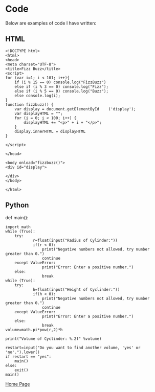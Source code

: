 # Code
Below are examples of code I have written: 

## HTML
    <!DOCTYPE html>
    <html>
    <head>
    <meta charset="UTF-8">
    <title>Fizz Buzz</title>
    <script>
    for (var i=1; i < 101; i++){
        if (i % 15 == 0) console.log("FizzBuzz")
        else if (i % 3 == 0) console.log("Fizz");
        else if (i % 5 == 0) console.log("Buzz");
        else console.log(i);
    }
    function fizzbuzz() {
	    var display = document.getElementById    ('display');
	    var displayHTML = "";
	    for (i = 0; i < 100; i++) {
		    displayHTML += "<p>" + i + "</p>";
	    }
	    display.innerHTML = displayHTML
    }

    </script>

    </head>

    <body onload="fizzbuzz()">
    <div id="display">

    </div>
    </body>

    </html>

## Python
def main():

    import math
    while (True):
        try:
                r=float(input("Radius of Cylinder:"))
                if(r < 0):
                    print("Negative numbers not allowed, try number greater than 0.")
                    continue
        except ValueError:
                    print("Error: Enter a positive number.")
        else:
                    break
    while (True):
        try:
                h=float(input("Height of Cyclinder:"))
                if(h < 0):
                    print("Negative numbers not allowed, try number greater than 0.")
                    continue
        except ValueError:
                    print("Error: Enter a positive number.")
        else:
                    break
    volume=math.pi*pow(r,2)*h

    print("Volume of Cyclinder: %.2f" %volume)

    restart=input("Do you want to find another volume, 'yes' or 'no'.").lower()
    if restart == "yes":
        main()
    else:
        exit()
    main()

 [Home Page](./README.md)